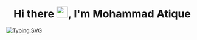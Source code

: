 <h1 align="center">Hi there <img src="https://raw.githubusercontent.com/MartinHeinz/MartinHeinz/master/wave.gif" width="30px">, I'm Mohammad Atique</h1>


<!-- <img align='right' src="./coding.gif" width="230"> -->

<!-- <img src="https://readme-typing-svg.herokuapp.com?lines=Full+Stack+Web+Developer;&center=&width=400&height=50"></a> -->
<!-- [![Typing SVG](https://readme-typing-svg.herokuapp.com?center=true&vCenter=true&lines=Full+Stack+Web+Developer)](https://git.io/typing-svg) -->
[![Typing SVG](https://readme-typing-svg.herokuapp.com?center=true&lines=The+five+boxing+wizards+jump+quickly)](https://git.io/typing-svg)
